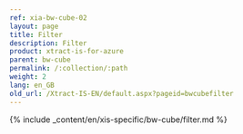 ```yaml
---
ref: xia-bw-cube-02
layout: page
title: Filter
description: Filter
product: xtract-is-for-azure
parent: bw-cube
permalink: /:collection/:path
weight: 2
lang: en_GB
old_url: /Xtract-IS-EN/default.aspx?pageid=bwcubefilter
---
```

{% include _content/en/xis-specific/bw-cube/filter.md %}
